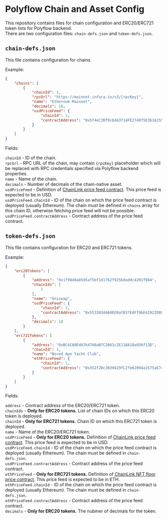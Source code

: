 # Polyflow Chain and Asset Config

This repository contains files for chain configuration and ERC20/ERC721 token lists for Polyflow backend.  
There are two configuration files: `chain-defs.json` and `token-defs.json`.

## `chain-defs.json`
This file contains configuration for chains.

Example:
```json
{
    "chains": [
        {
            "chainId": 1,
            "rpcUrl": "https://mainnet.infura.io/v3/{rpcKey}",
            "name": "Ethereum Mainnet",
            "decimals": 18,
            "usdPriceFeed": {
                "chainId": 1,
                "contractAddress": "0x5f4eC3Df9cbd43714FE2740f5E3616155c5b8419"
            }
        }
    ]
}
```

Fields:

`chainId` - ID of the chain.  
`rpcUrl` - RPC URL of the chain, may contain `{rpcKey}` placeholder which will be replaced with
RPC credentials specified via Polyflow backend properties.  
`name` - Name of the chain.  
`decimals` - Number of decimals of the chain-native asset.  
`usdPriceFeed` - Definition of [ChainLink price feed contract](https://docs.chain.link/data-feeds/price-feeds/addresses).
This price feed is expected to be in USD.  
`usdPriceFeed.chainId` - ID of the chain on which the price feed contract is deployed (usually Ethereum).
The chain must be defined in `chains` array for this chain ID, otherwise fetching price feed will not be possible.  
`usdPriceFeed.contractAddress` - Contract address of the price feed contract.

## `token-defs.json`
This file contains configuration for ERC20 and ERC721 tokens.

Example:
```json
{
    "erc20Tokens": [
        {
            "address": "0x1f9840a85d5af5bf1d1762f925bdaddc4201f984",
            "chainIds": [
                1
            ],
            "name": "Uniswap",
            "usdPriceFeed": {
                "chainId": 1,
                "contractAddress": "0x553303d460EE0afB37EdFf9bE42922D8FF63220e"
            },
            "decimals": 18
        }
    ],
    "erc721Tokens": [
        {
            "address": "0xBC4CA0EdA7647A8aB7C2061c2E118A18a936f13D",
            "chainId": 1,
            "name": "Bored Ape Yacht Club",
            "ethPriceFeed": {
                "chainId": 1,
                "contractAddress": "0x352f2Bc3039429fC2fe62004a1575aE74001CfcE"
            }
        }
    ]
}
```

Fields:

`address` - Contract address of the ERC20/ERC721 token.  
`chainIds` - **Only for ERC20 tokens.** List of chain IDs on which this ERC20 token is deployed.  
`chainId` - **Only for ERC721 tokens.** Chain ID on which this ERC721 token is deployed.  
`name` - Name of the ERC20/ERC721 token.  
`usdPriceFeed` - **Only for ERC20 tokens.** Definition of [ChainLink price feed contract](https://docs.chain.link/data-feeds/price-feeds/addresses).
This price feed is expected to be in USD.  
`usdPriceFeed.chainId` - ID of the chain on which the price feed contract is deployed (usually Ethereum).
The chain must be defined in `chain-defs.json`.  
`usdPriceFeed.contractAddress` - Contract address of the price feed contract.  
`ethPriceFeed` - **Only for ERC721 tokens.** Definition of [ChainLink NFT floor price contract](https://docs.chain.link/data-feeds/nft-floor-price/addresses).
This price feed is expected to be in ETH.  
`ethPriceFeed.chainId` - ID of the chain on which the price feed contract is deployed (usually Ethereum).
The chain must be defined in `chain-defs.json`.  
`ethPriceFeed.contractAddress` - Contract address of the price feed contract.  
`decimals` - **Only for ERC20 tokens.** The nubmer of decimals for the token.
